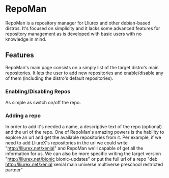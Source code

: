 # RepoMan

RepoMan is a repository manager for Lliurex and other debian-based distros.
It's focused on simplicity and it lacks some advanced features for repository management as is developed with basic users with no knowledge in mind.

## Features

RepoMan's main page consists on a simply list of the target distro's main repositories. It lets the user to add new repositories and enable/disable any of them (including the distro's default repositories).

### Enabling/Disabling Repos

As simple as switch on/off the repo.

### Adding a repo

In order to add it's needed a name, a descriptive text of the repo (optional) and the url of the repo. One of RepoMan's amazing powers is the hability to explore an url and get the available repositories from it. Per example, if we need to add LliureX's repositories in the url we could write "http://lliurex.net/xenial" and RepoMan we'll capable of get all the information for us. We can also be more specific writing the target version "http://lliurex.net/bionic bionic-updates" or put the full url of a repo "deb http://lliurex.net/xenial xenial main universe multiverse preschool restricted partner"
